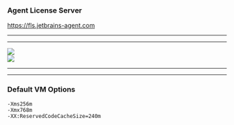 ### Agent License Server
https://fls.jetbrains-agent.com
******
******
<div>
<img src="https://liangchengj.gitee.io/static/img/help.jpg"/>
</div>
<div>
<img src="https://liangchengj.gitee.io/static/img/register.jpg"/>
</div>

******
******
### Default VM Options  
```
-Xms256m
-Xmx768m
-XX:ReservedCodeCacheSize=240m
```